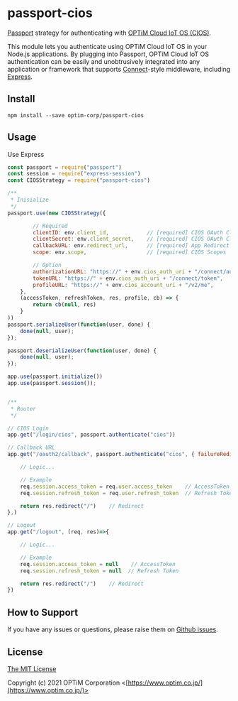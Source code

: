 # passport-cios

[Passport](http://passportjs.org/) strategy for authenticating with [OPTiM Cloud IoT OS (CIOS)](https://www.optim.cloud/).

This module lets you authenticate using OPTiM Cloud IoT OS in your Node.js applications.
By plugging into Passport, OPTiM Cloud IoT OS authentication can be easily and
unobtrusively integrated into any application or framework that supports
[Connect](http://www.senchalabs.org/connect/)-style middleware, including
[Express](http://expressjs.com/).

## Install

```
npm install --save optim-corp/passport-cios
```

## Usage

Use Express

```js
const passport = require("passport")
const session = require("express-session")
const CIOSStrategy = require("passport-cios")

/**
 * Inisialize
 */ 
passport.use(new CIOSStrategy({

        // Required
        clientID: env.client_id,            // [required] CIOS OAuth Client ID
        clientSecret: env.client_secret,    // [required] CIOS OAuth Client Secret
        callbackURL: env.redirect_url,      // [required] App Redirect URL (ex: http://localhost:8080/oauth2/callback)
        scope: env.scope,                   // [required] CIOS Scopes

        // Option
        authorizationURL: "https://" + env.cios_auth_uri + "/connect/authorize",    // default: https://auth.optim.cloud/connect/authorize
        tokenURL: "https://" + env.cios_auth_uri + "/connect/token",                // default: https://auth.optim.cloud/connect/token
        profileURL: "https://" + env.cios_account_uri + "/v2/me",                   // default: https://accounts.optimcloudapis.com/v2/me
    },
    (accessToken, refreshToken, res, profile, cb) => {
        return cb(null, res)
    }
))
passport.serializeUser(function(user, done) {
    done(null, user);
});

passport.deserializeUser(function(user, done) {
    done(null, user);
});

app.use(passport.initialize())
app.use(passport.session());


/**
 * Router
 */ 

// CIOS Login
app.get("/login/cios", passport.authenticate("cios"))

// Callback URL 
app.get("/oauth2/callback", passport.authenticate("cios", { failureRedirect: "/" }), (req, res) => {

    // Logic...

    // Example
    req.session.access_token = req.user.access_token    // AccessToken
    req.session.refresh_token = req.user.refresh_token  // Refresh Token

    return res.redirect("/")    // Redirect
},)

// Logout
app.get("/logout", (req, res)=>{

    // Logic...

    // Example
    req.session.access_token = null    // AccessToken
    req.session.refresh_token = null  // Refresh Token

    return res.redirect("/")    // Redirect
})


```

## How to Support

If you have any issues or questions, please raise them on [Github issues](https://github.com/optim-corp/passport-cios/issues).

## License

[The MIT License](http://opensource.org/licenses/MIT)

Copyright (c) 2021 OPTiM Corporation <[https://www.optim.co.jp/](https://www.optim.co.jp/)>